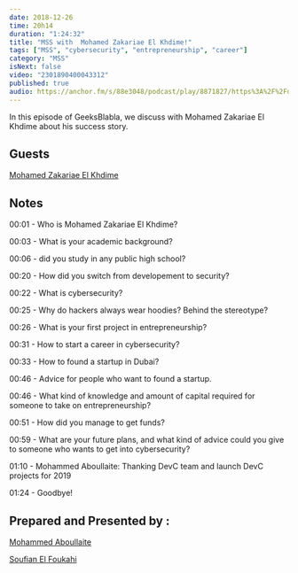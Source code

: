 ```yaml
---
date: 2018-12-26
time: 20h14
duration: "1:24:32"
title: "MSS with  Mohamed Zakariae El Khdime!"
tags: ["MSS", "cybersecurity", "entrepreneurship", "career"]
category: "MSS"
isNext: false
video: "2301890400043312"
published: true
audio: https://anchor.fm/s/88e3048/podcast/play/8871827/https%3A%2F%2Fd3ctxlq1ktw2nl.cloudfront.net%2Fproduction%2F2019-11-8%2F37063179-48000-2-83a2df7aac338.m4a
---
```


In this episode of GeeksBlabla, we discuss with Mohamed Zakariae El Khdime about his success story.

## Guests

[Mohamed Zakariae El Khdime](https://www.facebook.com/infom2z)

## Notes

00:01 - Who is Mohamed Zakariae El Khdime?

00:03 - What is your academic background?

00:06 - did you study in any public high school?

00:20 - How did you switch from developement to security?

00:22 - What is cybersecurity?

00:25 - Why do hackers always wear hoodies? Behind the stereotype?

00:26 - What is your first project in entrepreneurship?

00:31 - How to start a career in cybersecurity?

00:33 - How to found a startup in Dubai?

00:46 - Advice for people who want to found a startup.

00:46 - What kind of knowledge and amount of capital required for someone to take on entrepreneurship?

00:51 - How did you manage to get funds?

00:59 - What are your future plans, and what kind of advice could you give to someone who wants to get into cybersecurity?

01:10 - Mohammed Aboullaite: Thanking DevC team and launch DevC projects for 2019

01:24 - Goodbye!

## Prepared and Presented by :

[Mohammed Aboullaite](https://www.facebook.com/aboullaite)

[Soufian El Foukahi](https://twitter.com/souffanda/)
